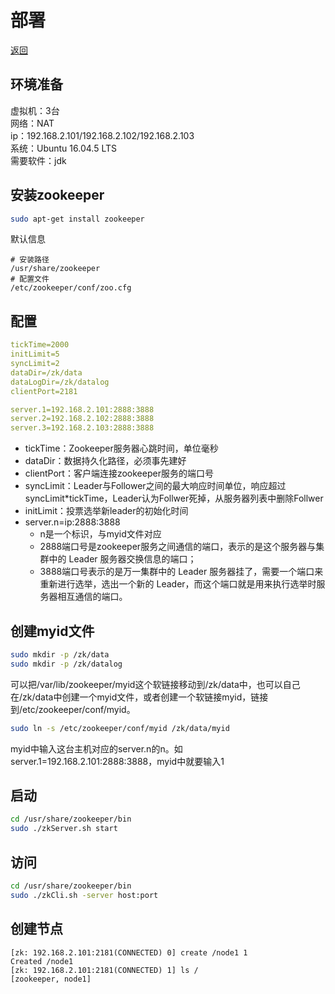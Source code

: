 [zookeeper]: /note/zookeeper/README.md

# 部署

[返回][zookeeper]

## 环境准备

虚拟机：3台  
网络：NAT  
ip：192.168.2.101/192.168.2.102/192.168.2.103  
系统：Ubuntu 16.04.5 LTS  
需要软件：jdk  

## 安装zookeeper

```bash
sudo apt-get install zookeeper
```

默认信息

```text
# 安装路径
/usr/share/zookeeper
# 配置文件
/etc/zookeeper/conf/zoo.cfg
```

## 配置

```yml
tickTime=2000
initLimit=5
syncLimit=2
dataDir=/zk/data
dataLogDir=/zk/datalog
clientPort=2181

server.1=192.168.2.101:2888:3888
server.2=192.168.2.102:2888:3888
server.3=192.168.2.103:2888:3888
```

* tickTime：Zookeeper服务器心跳时间，单位毫秒  
* dataDir：数据持久化路径，必须事先建好  
* clientPort：客户端连接zookeeper服务的端口号  
* syncLimit：Leader与Follower之间的最大响应时间单位，响应超过syncLimit*tickTime，Leader认为Follwer死掉，从服务器列表中删除Follwer  
* initLimit：投票选举新leader的初始化时间  
* server.n=ip:2888:3888  
  * n是一个标识，与myid文件对应  
  * 2888端口号是zookeeper服务之间通信的端口，表示的是这个服务器与集群中的 Leader 服务器交换信息的端口；  
  * 3888端口号表示的是万一集群中的 Leader 服务器挂了，需要一个端口来重新进行选举，选出一个新的 Leader，而这个端口就是用来执行选举时服务器相互通信的端口。

## 创建myid文件

```bash
sudo mkdir -p /zk/data
sudo mkdir -p /zk/datalog
```

可以把/var/lib/zookeeper/myid这个软链接移动到/zk/data中，也可以自己在/zk/data中创建一个myid文件，或者创建一个软链接myid，链接到/etc/zookeeper/conf/myid。

```bash
sudo ln -s /etc/zookeeper/conf/myid /zk/data/myid
```

myid中输入这台主机对应的server.n的n。如server.1=192.168.2.101:2888:3888，myid中就要输入1

## 启动

```bash
cd /usr/share/zookeeper/bin
sudo ./zkServer.sh start
```

## 访问

```bash
cd /usr/share/zookeeper/bin
sudo ./zkCli.sh -server host:port
```

## 创建节点

```text
[zk: 192.168.2.101:2181(CONNECTED) 0] create /node1 1
Created /node1
[zk: 192.168.2.101:2181(CONNECTED) 1] ls /
[zookeeper, node1]
```
